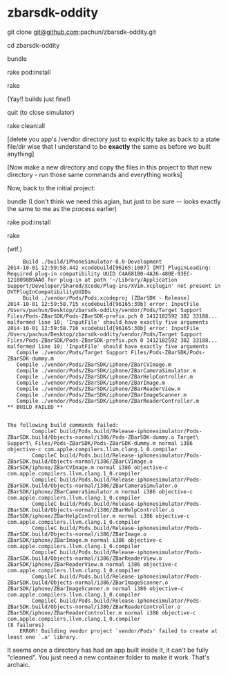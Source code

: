 zbarsdk-oddity
==============

git clone git@github.com:pachun/zbarsdk-oddity.git

cd zbarsdk-oddity

bundle

rake pod:install

rake

(Yay!! builds just fine!)

quit (to close simulator)

rake clean:all

[delete you app's /vendor directory just to explicitly take as back to a state file/dir wise that I understand to be **exactly** the same as before we built anything]

[Now make a new directory and copy the files in this project to that new directory - run those same commands and everything works]

Now, back to the initial project:

bundle (I don't think we need this agian, but just to be sure -- looks exactly the same to me as the process earlier)

rake pod:install

rake

(wtf.)

```
     Build ./build/iPhoneSimulator-8.0-Development
2014-10-01 12:59:58.442 xcodebuild[96165:1007] [MT] PluginLoading: Required plug-in compatibility UUID C4A681B0-4A26-480E-93EC-1218098B9AA0 for plug-in at path '~/Library/Application Support/Developer/Shared/Xcode/Plug-ins/XVim.xcplugin' not present in DVTPlugInCompatibilityUUIDs
     Build ./vendor/Pods/Pods.xcodeproj [ZBarSDK - Release]
2014-10-01 12:59:58.715 xcodebuild[96165:30b] error: InputFile    /Users/pachun/Desktop/zbarsdk-oddity/vendor/Pods/Target Support Files/Pods-ZBarSDK/Pods-ZBarSDK-prefix.pch 0 1412182592 382 33188... malformed line 10; 'InputFile' should have exactly five arguments
2014-10-01 12:59:58.716 xcodebuild[96165:30b] error: InputFile    /Users/pachun/Desktop/zbarsdk-oddity/vendor/Pods/Target Support Files/Pods-ZBarSDK/Pods-ZBarSDK-prefix.pch 0 1412182592 382 33188... malformed line 10; 'InputFile' should have exactly five arguments
   Compile ./vendor/Pods/Target Support Files/Pods-ZBarSDK/Pods-ZBarSDK-dummy.m
   Compile ./vendor/Pods/ZBarSDK/iphone/ZBarCVImage.m
   Compile ./vendor/Pods/ZBarSDK/iphone/ZBarCameraSimulator.m
   Compile ./vendor/Pods/ZBarSDK/iphone/ZBarHelpController.m
   Compile ./vendor/Pods/ZBarSDK/iphone/ZBarImage.m
   Compile ./vendor/Pods/ZBarSDK/iphone/ZBarReaderView.m
   Compile ./vendor/Pods/ZBarSDK/iphone/ZBarImageScanner.m
   Compile ./vendor/Pods/ZBarSDK/iphone/ZBarReaderController.m
** BUILD FAILED **


The following build commands failed:
        CompileC build/Pods.build/Release-iphonesimulator/Pods-ZBarSDK.build/Objects-normal/i386/Pods-ZBarSDK-dummy.o Target\ Support\ Files/Pods-ZBarSDK/Pods-ZBarSDK-dummy.m normal i386 objective-c com.apple.compilers.llvm.clang.1_0.compiler
        CompileC build/Pods.build/Release-iphonesimulator/Pods-ZBarSDK.build/Objects-normal/i386/ZBarCVImage.o ZBarSDK/iphone/ZBarCVImage.m normal i386 objective-c com.apple.compilers.llvm.clang.1_0.compiler
        CompileC build/Pods.build/Release-iphonesimulator/Pods-ZBarSDK.build/Objects-normal/i386/ZBarCameraSimulator.o ZBarSDK/iphone/ZBarCameraSimulator.m normal i386 objective-c com.apple.compilers.llvm.clang.1_0.compiler
        CompileC build/Pods.build/Release-iphonesimulator/Pods-ZBarSDK.build/Objects-normal/i386/ZBarHelpController.o ZBarSDK/iphone/ZBarHelpController.m normal i386 objective-c com.apple.compilers.llvm.clang.1_0.compiler
        CompileC build/Pods.build/Release-iphonesimulator/Pods-ZBarSDK.build/Objects-normal/i386/ZBarImage.o ZBarSDK/iphone/ZBarImage.m normal i386 objective-c com.apple.compilers.llvm.clang.1_0.compiler
        CompileC build/Pods.build/Release-iphonesimulator/Pods-ZBarSDK.build/Objects-normal/i386/ZBarReaderView.o ZBarSDK/iphone/ZBarReaderView.m normal i386 objective-c com.apple.compilers.llvm.clang.1_0.compiler
        CompileC build/Pods.build/Release-iphonesimulator/Pods-ZBarSDK.build/Objects-normal/i386/ZBarImageScanner.o ZBarSDK/iphone/ZBarImageScanner.m normal i386 objective-c com.apple.compilers.llvm.clang.1_0.compiler
        CompileC build/Pods.build/Release-iphonesimulator/Pods-ZBarSDK.build/Objects-normal/i386/ZBarReaderController.o ZBarSDK/iphone/ZBarReaderController.m normal i386 objective-c com.apple.compilers.llvm.clang.1_0.compiler
(8 failures)
    ERROR! Building vendor project `vendor/Pods' failed to create at least one `.a' library.
```

It seems once a directory has had an app built inside it, it can't be fully "cleaned". You just need a new container folder to make it work. That's archaic.
